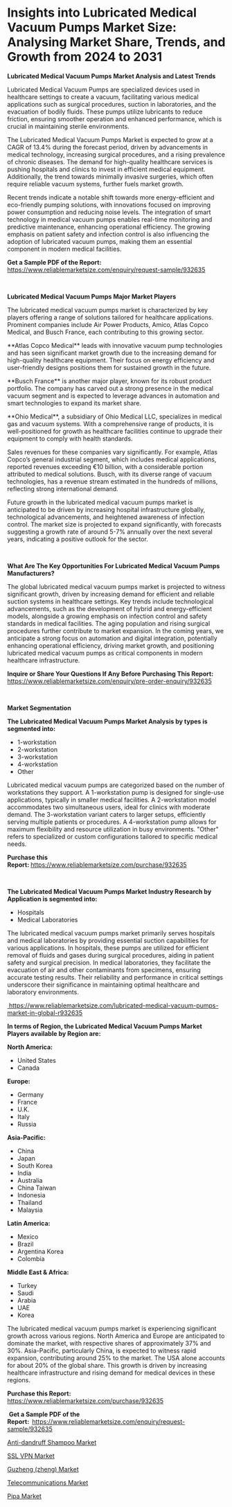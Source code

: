 <p><h1>Insights into Lubricated Medical Vacuum Pumps Market Size: Analysing Market Share, Trends, and Growth from 2024 to 2031</h1></p><p><strong>Lubricated Medical Vacuum Pumps Market Analysis and Latest Trends</strong></p>
<p><p>Lubricated Medical Vacuum Pumps are specialized devices used in healthcare settings to create a vacuum, facilitating various medical applications such as surgical procedures, suction in laboratories, and the evacuation of bodily fluids. These pumps utilize lubricants to reduce friction, ensuring smoother operation and enhanced performance, which is crucial in maintaining sterile environments.</p><p>The Lubricated Medical Vacuum Pumps Market is expected to grow at a CAGR of 13.4% during the forecast period, driven by advancements in medical technology, increasing surgical procedures, and a rising prevalence of chronic diseases. The demand for high-quality healthcare services is pushing hospitals and clinics to invest in efficient medical equipment. Additionally, the trend towards minimally invasive surgeries, which often require reliable vacuum systems, further fuels market growth.</p><p>Recent trends indicate a notable shift towards more energy-efficient and eco-friendly pumping solutions, with innovations focused on improving power consumption and reducing noise levels. The integration of smart technology in medical vacuum pumps enables real-time monitoring and predictive maintenance, enhancing operational efficiency. The growing emphasis on patient safety and infection control is also influencing the adoption of lubricated vacuum pumps, making them an essential component in modern medical facilities.</p></p>
<p><strong>Get a Sample PDF of the Report:&nbsp;</strong> <a href="https://www.reliablemarketsize.com/enquiry/request-sample/932635?utm_campaign=1103&utm_medium=2&utm_source=Github&utm_content=ia&utm_term=11102024&utm_id=lubricated-medical-vacuum-pumps">https://www.reliablemarketsize.com/enquiry/request-sample/932635</a></p>
<p>&nbsp;</p>
<p><strong>Lubricated Medical Vacuum Pumps Major Market Players</strong></p>
<p><p>The lubricated medical vacuum pumps market is characterized by key players offering a range of solutions tailored for healthcare applications. Prominent companies include Air Power Products, Amico, Atlas Copco Medical, and Busch France, each contributing to this growing sector.</p><p>**Atlas Copco Medical** leads with innovative vacuum pump technologies and has seen significant market growth due to the increasing demand for high-quality healthcare equipment. Their focus on energy efficiency and user-friendly designs positions them for sustained growth in the future.</p><p>**Busch France** is another major player, known for its robust product portfolio. The company has carved out a strong presence in the medical vacuum segment and is expected to leverage advances in automation and smart technologies to expand its market share.</p><p>**Ohio Medical**, a subsidiary of Ohio Medical LLC, specializes in medical gas and vacuum systems. With a comprehensive range of products, it is well-positioned for growth as healthcare facilities continue to upgrade their equipment to comply with health standards.</p><p>Sales revenues for these companies vary significantly. For example, Atlas Copco’s general industrial segment, which includes medical applications, reported revenues exceeding €10 billion, with a considerable portion attributed to medical solutions. Busch, with its diverse range of vacuum technologies, has a revenue stream estimated in the hundreds of millions, reflecting strong international demand.</p><p>Future growth in the lubricated medical vacuum pumps market is anticipated to be driven by increasing hospital infrastructure globally, technological advancements, and heightened awareness of infection control. The market size is projected to expand significantly, with forecasts suggesting a growth rate of around 5-7% annually over the next several years, indicating a positive outlook for the sector.</p></p>
<p>&nbsp;</p>
<p><strong>What Are The Key Opportunities For Lubricated Medical Vacuum Pumps Manufacturers?</strong></p>
<p><p>The global lubricated medical vacuum pumps market is projected to witness significant growth, driven by increasing demand for efficient and reliable suction systems in healthcare settings. Key trends include technological advancements, such as the development of hybrid and energy-efficient models, alongside a growing emphasis on infection control and safety standards in medical facilities. The aging population and rising surgical procedures further contribute to market expansion. In the coming years, we anticipate a strong focus on automation and digital integration, potentially enhancing operational efficiency, driving market growth, and positioning lubricated medical vacuum pumps as critical components in modern healthcare infrastructure.</p></p>
<p><strong>Inquire or Share Your Questions If Any Before Purchasing This Report:</strong> <a href="https://www.reliablemarketsize.com/enquiry/pre-order-enquiry/932635?utm_campaign=1103&utm_medium=2&utm_source=Github&utm_content=ia&utm_term=11102024&utm_id=lubricated-medical-vacuum-pumps">https://www.reliablemarketsize.com/enquiry/pre-order-enquiry/932635</a></p>
<p>&nbsp;</p>
<p><strong>Market Segmentation</strong></p>
<p><strong>The Lubricated Medical Vacuum Pumps Market Analysis by types is segmented into:</strong></p>
<p><ul><li>1-workstation</li><li>2-workstation</li><li>3-workstation</li><li>4-workstation</li><li>Other</li></ul></p>
<p><p>Lubricated medical vacuum pumps are categorized based on the number of workstations they support. A 1-workstation pump is designed for single-use applications, typically in smaller medical facilities. A 2-workstation model accommodates two simultaneous users, ideal for clinics with moderate demand. The 3-workstation variant caters to larger setups, efficiently serving multiple patients or procedures. A 4-workstation pump allows for maximum flexibility and resource utilization in busy environments. "Other" refers to specialized or custom configurations tailored to specific medical needs.</p></p>
<p><strong>Purchase this Report:&nbsp;</strong><a href="https://www.reliablemarketsize.com/purchase/932635?utm_campaign=1103&utm_medium=2&utm_source=Github&utm_content=ia&utm_term=11102024&utm_id=lubricated-medical-vacuum-pumps">https://www.reliablemarketsize.com/purchase/932635</a></p>
<p>&nbsp;</p>
<p><strong>The Lubricated Medical Vacuum Pumps Market Industry Research by Application is segmented into:</strong></p>
<p><ul><li>Hospitals</li><li>Medical Laboratories</li></ul></p>
<p><p>The lubricated medical vacuum pumps market primarily serves hospitals and medical laboratories by providing essential suction capabilities for various applications. In hospitals, these pumps are utilized for efficient removal of fluids and gases during surgical procedures, aiding in patient safety and surgical precision. In medical laboratories, they facilitate the evacuation of air and other contaminants from specimens, ensuring accurate testing results. Their reliability and performance in critical settings underscore their significance in maintaining optimal healthcare and laboratory environments.</p></p>
<p><a href="https://www.reliablemarketsize.com/lubricated-medical-vacuum-pumps-market-in-global-r932635?utm_campaign=1103&utm_medium=2&utm_source=Github&utm_content=ia&utm_term=11102024&utm_id=lubricated-medical-vacuum-pumps">&nbsp;https://www.reliablemarketsize.com/lubricated-medical-vacuum-pumps-market-in-global-r932635</a></p>
<p><strong>In terms of Region, the Lubricated Medical Vacuum Pumps Market Players available by Region are:</strong></p>
<p>
    <p> <strong> North America: </strong>
        <ul>
            <li>United States</li>
            <li>Canada</li>
        </ul>
        </p> 
    <p> <strong> Europe: </strong>
        <ul>
            <li>Germany</li>
            <li>France</li>
            <li>U.K.</li>
            <li>Italy</li>
            <li>Russia</li>
        </ul>
        </p> 
    <p> <strong> Asia-Pacific: </strong>
        <ul>
            <li>China</li>
            <li>Japan</li>
            <li>South Korea</li>
            <li>India</li>
            <li>Australia</li>
            <li>China Taiwan</li>
            <li>Indonesia</li>
            <li>Thailand</li>
            <li>Malaysia</li>
        </ul>
        </p> 
    <p> <strong> Latin America: </strong>
        <ul>
            <li>Mexico</li>
            <li>Brazil</li>
            <li>Argentina Korea</li>
            <li>Colombia</li>
        </ul>
        </p> 
    <p> <strong> Middle East & Africa: </strong>
        <ul>
            <li>Turkey</li>
            <li>Saudi</li>
            <li>Arabia</li>
            <li>UAE</li>
            <li>Korea</li>
        </ul>
    </p>
    </p>
<p><p>The lubricated medical vacuum pumps market is experiencing significant growth across various regions. North America and Europe are anticipated to dominate the market, with respective shares of approximately 37% and 30%. Asia-Pacific, particularly China, is expected to witness rapid expansion, contributing around 25% to the market. The USA alone accounts for about 20% of the global share. This growth is driven by increasing healthcare infrastructure and rising demand for medical devices in these regions.</p></p>
<p><strong>Purchase this Report: </strong><a href="https://www.reliablemarketsize.com/purchase/932635?utm_campaign=1103&utm_medium=2&utm_source=Github&utm_content=ia&utm_term=11102024&utm_id=lubricated-medical-vacuum-pumps">https://www.reliablemarketsize.com/purchase/932635</a></p>
<p>&nbsp;<strong>Get a Sample PDF of the Report:&nbsp;&nbsp;</strong><a href="https://www.reliablemarketsize.com/enquiry/request-sample/932635?utm_campaign=1103&utm_medium=2&utm_source=Github&utm_content=ia&utm_term=11102024&utm_id=lubricated-medical-vacuum-pumps">https://www.reliablemarketsize.com/enquiry/request-sample/932635</a></p>
<p><strong></strong></p>
<p><p><a href="https://www.linkedin.com/pulse/anti-dandruff-shampoo-market-trends-strategic-insights-qq6ke?utm_campaign=1103&utm_medium=2&utm_source=Github&utm_content=ia&utm_term=11102024&utm_id=lubricated-medical-vacuum-pumps">Anti-dandruff Shampoo Market</a></p><p><a href="https://issuu.com/reportprime-2/docs/ssl-vpn-market-size-2030.pptx_8e7d6b7c3c76bd?utm_campaign=1103&utm_medium=2&utm_source=Github&utm_content=ia&utm_term=11102024&utm_id=lubricated-medical-vacuum-pumps">SSL VPN Market</a></p><p><a href="https://www.linkedin.com/pulse/guzheng-zheng-market-size-type-northern-stylesouthern-style-i61ke?utm_campaign=1103&utm_medium=2&utm_source=Github&utm_content=ia&utm_term=11102024&utm_id=lubricated-medical-vacuum-pumps">Guzheng (zheng) Market</a></p><p><a href="https://issuu.com/reportprime-2/docs/telecommunications-market-size-2030_baf85675780db2?utm_campaign=1103&utm_medium=2&utm_source=Github&utm_content=ia&utm_term=11102024&utm_id=lubricated-medical-vacuum-pumps">Telecommunications Market</a></p><p><a href="https://www.linkedin.com/pulse/future-trends-global-pipa-market-insights-analysis-from-wnr2e?utm_campaign=1103&utm_medium=2&utm_source=Github&utm_content=ia&utm_term=11102024&utm_id=lubricated-medical-vacuum-pumps">Pipa Market</a></p></p>